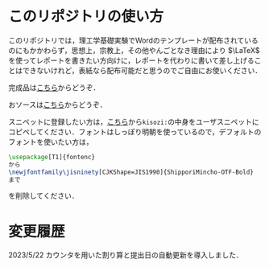 # このリポジトリの使い方

このリポジトリでは，理工学基礎実験でWordのテンプレートが配布されているのにもかかわらず，思想上，宗教上，その他やんごとなき理由により $\LaTeX$ を使ってレポートを書きたい方向けに，レポートを代わりに書いて差し上げることはできないけれど，表紙なら配布可能だと思うのでご自由にお使いください．

完成品は[こちら](https://github.com/harry-keio-univ/kisozi/blob/master/mytemp.pdf)からどうぞ．

おソースは[こちら](https://github.com/harry-keio-univ/kisozi/blob/master/mytemp.tex)からどうぞ．

スニペットに登録したい方は，[こちら](https://github.com/harry-keio-univ/kisozi/blob/master/for_snippet.jsonc)から```kisozi:```の中身をユーザスニペットにコピペしてください．フォントはしっぽり明朝を使っているので，デフォルトのフォントを使いたい方は，
```tex
\usepackage[T1]{fontenc}
から
\newjfontfamily\jisninety[CJKShape=JIS1990]{ShipporiMincho-OTF-Bold}
まで
```
を削除してください．

# 変更履歴

2023/5/22 カウンタを用いた割り算と提出日の自動更新を導入しました．
